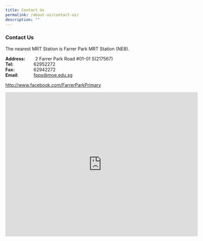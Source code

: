 ```yaml
---
title: Contact Us
permalink: /about-us/contact-us/
description: ""
---
```

### Contact Us 

The nearest MRT Station is Farrer Park MRT Station (NE8).  
  
**Address:**&nbsp;&nbsp; &nbsp;&nbsp;&nbsp; &nbsp;2 Farrer Park Road #01-01 S(217567)  
**Tel:**&nbsp;&nbsp; &nbsp;&nbsp;&nbsp; &nbsp;&nbsp;&nbsp; &nbsp;&nbsp;&nbsp; &nbsp;62952272  
**Fax:**&nbsp;&nbsp; &nbsp;&nbsp;&nbsp; &nbsp;&nbsp;&nbsp; &nbsp;&nbsp;&nbsp;&nbsp;62942272  
**Email**:&nbsp;&nbsp; &nbsp;&nbsp;&nbsp; &nbsp;&nbsp;&nbsp; &nbsp;[fpps@moe.edu.sg](mailto:fpps@moe.edu.sg)

http://www.facebook.com/FarrerParkPrimary

<iframe loading="lazy" allowfullscreen="" style="border:0;" height="450" width="600" src="https://www.google.com/maps/embed?pb=!1m14!1m8!1m3!1d3988.771828804357!2d103.850874!3d1.312316!3m2!1i1024!2i768!4f13.1!3m3!1m2!1s0x0%3A0x6b2fba2951bb1062!2sFarrer%20Park%20Primary%20School!5e0!3m2!1sen!2ssg!4v1670919227388!5m2!1sen!2ssg"></iframe>